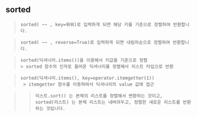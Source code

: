 ## sorted

> ```
> sorted( ~~ , key=뭐뭐)로 입력하게 되면 해당 키를 기준으로 정렬하여 반환합니다.
> ```

> ```
> sorted( ~~ , reverse=True)로 입력하게 되면 내림차순으로 정렬하여 반환합니다.
> ```

> ```
> sorted(딕셔너리.items())을 이용해서 키값을 기준으로 정렬
> > sorted 함수의 인자로 들어온 딕셔너리를 정렬해서 리스트 타입으로 반환
> ```

> ```
> sorted(딕셔너리.items(), key=operator.itemgetter(1))
>  > itemgetter 함수를 이용하여서 딕셔너리의 value 값에 접근
> ```

> > ```
> > 리스트.sort() 는 본체의 리스트를 정렬해서 변환하는 것이고,
> > sorted(리스트) 는 본체 리스트는 내버려두고, 정렬한 새로운 리스트를 반환하는 것입니다.
> > ```